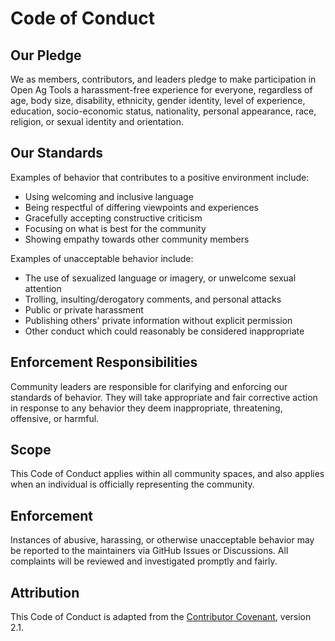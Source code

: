 # Code of Conduct

## Our Pledge
We as members, contributors, and leaders pledge to make participation in Open Ag Tools a harassment-free experience for everyone, regardless of age, body size, disability, ethnicity, gender identity, level of experience, education, socio-economic status, nationality, personal appearance, race, religion, or sexual identity and orientation.

## Our Standards
Examples of behavior that contributes to a positive environment include:
- Using welcoming and inclusive language
- Being respectful of differing viewpoints and experiences
- Gracefully accepting constructive criticism
- Focusing on what is best for the community
- Showing empathy towards other community members

Examples of unacceptable behavior include:
- The use of sexualized language or imagery, or unwelcome sexual attention
- Trolling, insulting/derogatory comments, and personal attacks
- Public or private harassment
- Publishing others' private information without explicit permission
- Other conduct which could reasonably be considered inappropriate

## Enforcement Responsibilities
Community leaders are responsible for clarifying and enforcing our standards of behavior. They will take appropriate and fair corrective action in response to any behavior they deem inappropriate, threatening, offensive, or harmful.

## Scope
This Code of Conduct applies within all community spaces, and also applies when an individual is officially representing the community.

## Enforcement
Instances of abusive, harassing, or otherwise unacceptable behavior may be reported to the maintainers via GitHub Issues or Discussions. All complaints will be reviewed and investigated promptly and fairly.

## Attribution
This Code of Conduct is adapted from the [Contributor Covenant](https://www.contributor-covenant.org), version 2.1.
